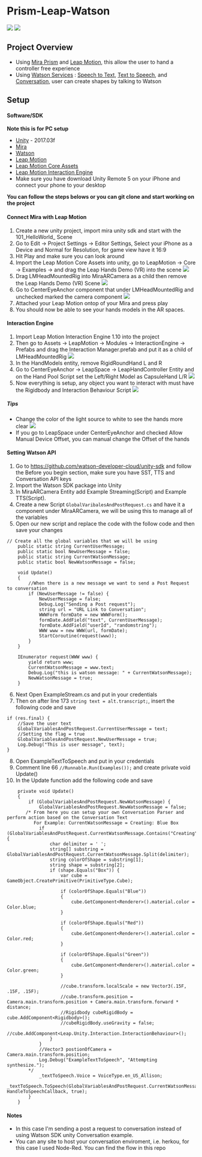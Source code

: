 # Prism-Leap-Watson
![](Mira%20Prism%20Leap%20Motion%20Watson.jpg)
![](ezgif.com-video-to-gif.gif)

## Project Overview 
* Using [Mira Prism](https://www.mirareality.com/) and [Leap Motion](https://www.leapmotion.com/), this allow the user to hand a controller free experience
* Using [Watson Services](https://www.ibm.com/watson/products-services/) : [Speech to Text](https://www.ibm.com/watson/services/speech-to-text/), [Text to Speech](https://www.ibm.com/watson/services/text-to-speech/), 
and [Conversation](https://www.ibm.com/watson/services/conversation/), user can create shapes by talking to Watson

## Setup 
#### Software/SDK
**Note this is for PC setup** 
* [Unity](https://store.unity.com/?_ga=2.174474786.1882622745.1511205620-1336275404.1503067450) - 2017.03f
* [Mira](https://www.mirareality.com/download)
* [Watson](https://github.com/watson-developer-cloud/unity-sdk/releases/tag/2.0.0)
* [Leap Motion](https://developer.leapmotion.com/get-started)
* [Leap Motion Core Assets](https://developer.leapmotion.com/unity/#116)
* [Leap Motion Interaction Engine](https://developer.leapmotion.com/unity/#116)
* Make sure you have download Unity Remote 5 on your iPhone and connect your phone to your desktop

**You can follow the steps belows or you can git clone and start working on the project** 
#### Connect Mira with Leap Motion
1. Create a new unity project, import mira unity sdk and start with the 101_HelloWorld_ Scene 
2. Go to Edit -> Project Settings -> Editor Settings, Select your iPhone as a Device and Normal for Resolution, for game view have it 16:9
3. Hit Play and make sure you can look around 
4. Import the Leap Motion Core Assets into unity, go to LeapMotion -> Core -> Examples -> and drag the Leap Hands Demo (VR) into the scene 
![](Mira%20and%20Leap%20Motion%20in%20Scene.png)
5. Drag LMHeadMountedRig into MiraARCamera as a child then remove the Leap Hands Demo (VR) Scene 
![](Move%20Entity.png)
6. Go to CenterEyeAnchor component that under LMHeadMountedRig and unchecked marked the camera component 
![](CenterEyeAnchor.png)
7. Attached your Leap Motion ontop of your Mira and press play 
8. You should now be able to see your hands models in the AR spaces. 

#### Interaction Engine 
1. Import Leap Motion Interaction Engine 1.10 into the project 
2. Then go to Assets -> LeapMotion -> Modules -> InteractionEngine -> Prefabs and drag the Interaction Manager.prefab and put it as a child of LMHeadMountedRig
![](Interaction%20Manager.png)
3. In the HandModels entity, remove RigidRoundHand L and R 
4. Go to CenterEyeAnchor -> LeapSpace -> LeapHandController Entity and on the Hand Pool Script set the Left/Right Model as CapsuleHand L/R 
![](LeapHandController%20CapsuleHand.png)
5. Now everything is setup, any object you want to interact with must have the Rigidbody and Interaction Behaviour Script
![](Interaction%20Behaviour.png)

##### Tips 
- Change the color of the light source to white to see the hands more clear 
![](Hands%20Offset.png)
- If you go to LeapSpace under CenterEyeAnchor and checked Allow Manual Device Offset, you can manual change the Offset of the hands 

#### Setting Watson API 
1. Go to https://github.com/watson-developer-cloud/unity-sdk and follow the Before you begin section, make sure you have SST, TTS and Conversation API keys 
2. Import the Watson SDK package into Unity 
3. In MiraARCamera Entity add Example Streaming(Script) and Example TTS(Script). 
4. Create a new Script ``GlobalVaribalesAndPostRequest.cs`` and have it a component under MiraARCamera, we will be using this to manage all of the variables
5. Open our new script and replace the code with the follow code and then save your changes
```
// Create all the global variables that we will be using 
    public static string CurrentUserMessage;
    public static bool NewUserMessage = false; 
    public static string CurrentWatsonMessage;
    public static bool NewWatsonMessage = false;
    
    void Update()
    {
        //When there is a new message we want to send a Post Request to conversation
        if (NewUserMessage != false) {
            NewUserMessage = false;
            Debug.Log("Sending a Post request");
            string url = "URL Link to Conversation";
            WWWForm formDate = new WWWForm();
            formDate.AddField("text", CurrentUserMessage);
            formDate.AddField("userId", "randomstring");
            WWW www = new WWW(url, formDate);
            StartCoroutine(request(www));
        }	
	}

    IEnumerator request(WWW www) {
        yield return www;
        CurrentWatsonMessage = www.text;
        Debug.Log("this is watson message: " + CurrentWatsonMessage);
        NewWatsonMessage = true;
    }
```
6. Next Open ExampleStream.cs and put in your credentials
7. Then on after line 173 ``string text = alt.transcript;``, insert the following code and save 
```
if (res.final) {
    //Save the user text 
    GlobalVariablesAndPostRequest.CurrentUserMessage = text;
    //Setting the flag = true
    GlobalVariablesAndPostRequest.NewUserMessage = true;
    Log.Debug("This is user message", text);
}
```
8. Open ExampleTextToSpeech and put in your credentials
9. Comment line 66 ``//Runnable.Run(Examples());`` and create private void Update()
10. In the Update function add the following code and save 
```
    private void Update()
    {
        if (GlobalVariablesAndPostRequest.NewWatsonMessage) {
            GlobalVariablesAndPostRequest.NewWatsonMessage = false;
	   /* From here you can setup your own Conversation Parser and perform action based on the Conversation Text
	      For Example: CurrentWatsonMessage = Creating: Blue Box 
	       	if (GlobalVariablesAndPostRequest.CurrentWatsonMessage.Contains("Creating")) {
                char delimiter = ' ';
                string[] substring = GlobalVariablesAndPostRequest.CurrentWatsonMessage.Split(delimiter);
                string colorOfShape = substring[1];
                string shape = substring[2];
                if (shape.Equals("Box")) {
                    var cube = GameObject.CreatePrimitive(PrimitiveType.Cube);

                    if (colorOfShape.Equals("Blue"))
                    {
                        cube.GetComponent<Renderer>().material.color = Color.blue;
                    }

                    if (colorOfShape.Equals("Red"))
                    {
                        cube.GetComponent<Renderer>().material.color = Color.red;
                    }

                    if (colorOfShape.Equals("Green"))
                    {
                        cube.GetComponent<Renderer>().material.color = Color.green;
                    }

                    //cube.transform.localScale = new Vector3(.15F, .15F, .15F);
                    //cube.transform.position = Camera.main.transform.position + Camera.main.transform.forward * distance;
                    //Rigidbody cubeRigidBody = cube.AddComponent<Rigidbody>();
                    //cubeRigidBody.useGravity = false;
                    //cube.AddComponent<Leap.Unity.Interaction.InteractionBehaviour>();
                }
            }
            //Vector3 postionOfCamera = Camera.main.transform.position;
            Log.Debug("ExampleTextToSpeech", "Attempting synthesize.");
	    */
            _textToSpeech.Voice = VoiceType.en_US_Allison;
            _textToSpeech.ToSpeech(GlobalVariablesAndPostRequest.CurrentWatsonMessage, HandleToSpeechCallback, true);
        }
    }

```
#### Notes 
- In this case I'm sending a post a request to conversation instead of using Watson SDK unity Conversation example. 
- You can any site to host your conversation enviroment, i.e. herkou, for this case I used Node-Red. You can find the flow in this repo
